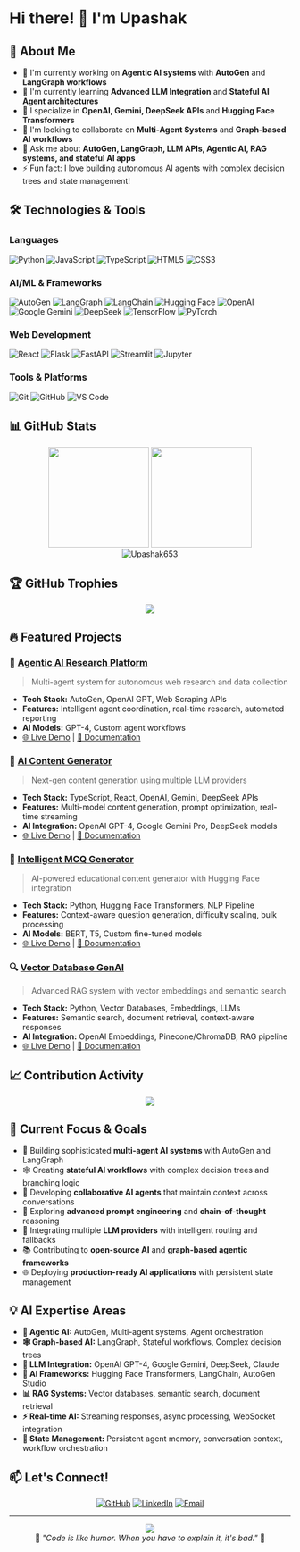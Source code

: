 # Hi there! 👋 I'm Upashak

## 🚀 About Me
- 🤖 I'm currently working on **Agentic AI systems** with **AutoGen** and **LangGraph workflows**
- 🧠 I'm currently learning **Advanced LLM Integration** and **Stateful AI Agent architectures**
- 🌟 I specialize in **OpenAI, Gemini, DeepSeek APIs** and **Hugging Face Transformers**
- 👯 I'm looking to collaborate on **Multi-Agent Systems** and **Graph-based AI workflows**
- 💬 Ask me about **AutoGen, LangGraph, LLM APIs, Agentic AI, RAG systems, and stateful AI apps**
- ⚡ Fun fact: I love building autonomous AI agents with complex decision trees and state management!

## 🛠️ Technologies & Tools

### Languages
![Python](https://img.shields.io/badge/Python-3776AB?style=for-the-badge&logo=python&logoColor=white)
![JavaScript](https://img.shields.io/badge/JavaScript-F7DF1E?style=for-the-badge&logo=javascript&logoColor=black)
![TypeScript](https://img.shields.io/badge/TypeScript-007ACC?style=for-the-badge&logo=typescript&logoColor=white)
![HTML5](https://img.shields.io/badge/HTML5-E34F26?style=for-the-badge&logo=html5&logoColor=white)
![CSS3](https://img.shields.io/badge/CSS3-1572B6?style=for-the-badge&logo=css3&logoColor=white)

### AI/ML & Frameworks
![AutoGen](https://img.shields.io/badge/AutoGen-FF6B6B?style=for-the-badge&logo=microsoft&logoColor=white)
![LangGraph](https://img.shields.io/badge/🕸️_LangGraph-1C3C3C?style=for-the-badge&logoColor=white)
![LangChain](https://img.shields.io/badge/🦜_LangChain-1C3C3C?style=for-the-badge&logoColor=white)
![Hugging Face](https://img.shields.io/badge/🤗_Hugging_Face-FFD21E?style=for-the-badge&logoColor=black)
![OpenAI](https://img.shields.io/badge/OpenAI-412991?style=for-the-badge&logo=openai&logoColor=white)
![Google Gemini](https://img.shields.io/badge/Google_Gemini-4285F4?style=for-the-badge&logo=google&logoColor=white)
![DeepSeek](https://img.shields.io/badge/DeepSeek-000000?style=for-the-badge&logo=artificial-intelligence&logoColor=white)
![TensorFlow](https://img.shields.io/badge/TensorFlow-FF6F00?style=for-the-badge&logo=tensorflow&logoColor=white)
![PyTorch](https://img.shields.io/badge/PyTorch-EE4C2C?style=for-the-badge&logo=pytorch&logoColor=white)

### Web Development
![React](https://img.shields.io/badge/React-20232A?style=for-the-badge&logo=react&logoColor=61DAFB)
![Flask](https://img.shields.io/badge/Flask-000000?style=for-the-badge&logo=flask&logoColor=white)
![FastAPI](https://img.shields.io/badge/FastAPI-009688?style=for-the-badge&logo=fastapi&logoColor=white)
![Streamlit](https://img.shields.io/badge/Streamlit-FF4B4B?style=for-the-badge&logo=streamlit&logoColor=white)
![Jupyter](https://img.shields.io/badge/Jupyter-F37626?style=for-the-badge&logo=jupyter&logoColor=white)

### Tools & Platforms
![Git](https://img.shields.io/badge/Git-F05032?style=for-the-badge&logo=git&logoColor=white)
![GitHub](https://img.shields.io/badge/GitHub-100000?style=for-the-badge&logo=github&logoColor=white)
![VS Code](https://img.shields.io/badge/VS_Code-007ACC?style=for-the-badge&logo=visual-studio-code&logoColor=white)

## 📊 GitHub Stats

<div align="center">
  <img height="180em" src="https://github-readme-stats.vercel.app/api?username=Upashak653&show_icons=true&theme=tokyonight&include_all_commits=true&count_private=true"/>
  <img height="180em" src="https://github-readme-stats.vercel.app/api/top-langs/?username=Upashak653&layout=compact&langs_count=7&theme=tokyonight"/>
</div>

<div align="center">
  <img src="https://github-readme-streak-stats.herokuapp.com/?user=Upashak653&theme=tokyonight" alt="Upashak653" />
</div>

## 🏆 GitHub Trophies
<div align="center">
  <img src="https://github-profile-trophy.vercel.app/?username=Upashak653&theme=tokyonight&no-frame=false&no-bg=false&margin-w=4" />
</div>

## 🔥 Featured Projects

### 🤖 [Agentic AI Research Platform](https://github.com/Upashak653/Autonomous_Web_Agent_and_Real_Time_Research)
> Multi-agent system for autonomous web research and data collection
- **Tech Stack:** AutoGen, OpenAI GPT, Web Scraping APIs
- **Features:** Intelligent agent coordination, real-time research, automated reporting
- **AI Models:** GPT-4, Custom agent workflows
- [🌐 Live Demo](#) | [📖 Documentation](#)

### 🤖 [AI Content Generator](https://github.com/Upashak653/ai-content-generator)
> Next-gen content generation using multiple LLM providers
- **Tech Stack:** TypeScript, React, OpenAI, Gemini, DeepSeek APIs
- **Features:** Multi-model content generation, prompt optimization, real-time streaming
- **AI Integration:** OpenAI GPT-4, Google Gemini Pro, DeepSeek models
- [🌐 Live Demo](#) | [📖 Documentation](#)

### 🧠 [Intelligent MCQ Generator](https://github.com/Upashak653/mcqgen)
> AI-powered educational content generator with Hugging Face integration
- **Tech Stack:** Python, Hugging Face Transformers, NLP Pipeline
- **Features:** Context-aware question generation, difficulty scaling, bulk processing
- **AI Models:** BERT, T5, Custom fine-tuned models
- [🌐 Live Demo](#) | [📖 Documentation](#)

### 🔍 [Vector Database GenAI](https://github.com/Upashak653/vectorDB_GenAI)
> Advanced RAG system with vector embeddings and semantic search
- **Tech Stack:** Python, Vector Databases, Embeddings, LLMs
- **Features:** Semantic search, document retrieval, context-aware responses
- **AI Integration:** OpenAI Embeddings, Pinecone/ChromaDB, RAG pipeline
- [🌐 Live Demo](#) | [📖 Documentation](#)

## 📈 Contribution Activity
<div align="center">
  <img src="https://github-readme-activity-graph.vercel.app/graph?username=Upashak653&theme=tokyo-night&bg_color=0D1117&color=7C3AED&line=7C3AED&point=FFFFFF&area_color=7C3AED&area=true&hide_border=true" />
</div>

## 🎯 Current Focus & Goals
- 🚀 Building sophisticated **multi-agent AI systems** with AutoGen and LangGraph
- 🕸️ Creating **stateful AI workflows** with complex decision trees and branching logic
- 🤝 Developing **collaborative AI agents** that maintain context across conversations  
- 🧠 Exploring **advanced prompt engineering** and **chain-of-thought** reasoning
- 🔗 Integrating multiple **LLM providers** with intelligent routing and fallbacks
- 📚 Contributing to **open-source AI** and **graph-based agentic frameworks**
- 🌐 Deploying **production-ready AI applications** with persistent state management

## 💡 AI Expertise Areas
- **🤖 Agentic AI:** AutoGen, Multi-agent systems, Agent orchestration
- **🕸️ Graph-based AI:** LangGraph, Stateful workflows, Complex decision trees
- **🧠 LLM Integration:** OpenAI GPT-4, Google Gemini, DeepSeek, Claude
- **🔗 AI Frameworks:** Hugging Face Transformers, LangChain, AutoGen Studio  
- **📊 RAG Systems:** Vector databases, semantic search, document retrieval
- **⚡ Real-time AI:** Streaming responses, async processing, WebSocket integration
- **🔄 State Management:** Persistent agent memory, conversation context, workflow orchestration

## 📫 Let's Connect!
<div align="center">
  
[![GitHub](https://img.shields.io/badge/GitHub-100000?style=for-the-badge&logo=github&logoColor=white)](https://github.com/Upashak653)
[![LinkedIn](https://img.shields.io/badge/LinkedIn-0077B5?style=for-the-badge&logo=linkedin&logoColor=white)](https://www.linkedin.com/in/upashak-gayen-3971a5328)
[![Email](https://img.shields.io/badge/Gmail-D14836?style=for-the-badge&logo=gmail&logoColor=white)](mailto:upashak1817@gmail.com)

</div>

---
<div align="center">
  <img src="https://komarev.com/ghpvc/?username=Upashak653&color=blueviolet&style=flat-square&label=Profile+Views" />
</div>

<div align="center">
  💫 <i>"Code is like humor. When you have to explain it, it's bad."</i> 💫
</div>

